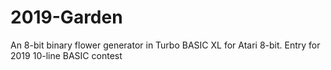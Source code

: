 # 2019-Garden
An 8-bit binary flower generator in Turbo BASIC XL for Atari 8-bit. Entry for 2019 10-line BASIC contest

